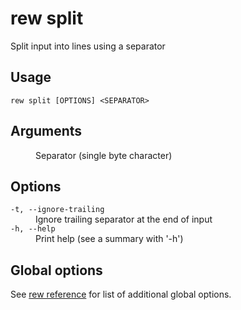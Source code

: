 # rew split

Split input into lines using a separator

## Usage

```
rew split [OPTIONS] <SEPARATOR>
```

## Arguments

<dl>
<dt><code><SEPARATOR></code></dt>
<dd>
Separator (single byte character)
</dd>
</dl>

## Options

<dl>

<dt><code>-t, --ignore-trailing</code></dt>
<dd>
Ignore trailing separator at the end of input
</dd>

<dt><code>-h, --help</code></dt>
<dd>
Print help (see a summary with '-h')
</dd>
</dl>

## Global options

See [rew reference](rew.md#global-options) for list of additional global options.
